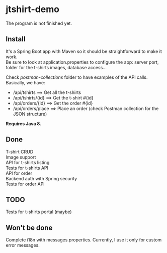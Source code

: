 # jtshirt-demo

The program is not finished yet.

## Install
It's a Spring Boot app with Maven so it should be straightforward to make it work.  
Be sure to look at application.properties to configure the app: server port, folder for the t-shirts images, database access...  

Check *postman-collections* folder to have examples of the API calls.
Basically, we have:  
  - /api/tshirts  ==> Get all the t-shirts  
  - /api/tshirts/{id}  ==> Get the t-shirt #{id}
  - /api/orders/{id}  ==> Get the order #{id} 
  - /api/orders/place  ==> Place an order (check Postman collection for the JSON structure) 

**Requires Java 8.** 

## Done
T-shirt CRUD  
Image support  
API for t-shirts listing  
Tests for t-shirts API  
API for order  
Backend auth with Spring security  
Tests for order API  

## TODO  
Tests for t-shirts portal (maybe)

## Won't be done
Complete i18n with messages.properties. Currently, I use it only for custom error messages.